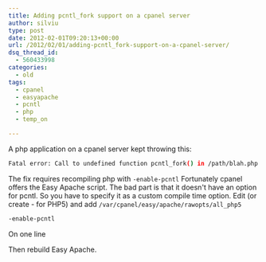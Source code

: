```yaml
---
title: Adding pcntl_fork support on a cpanel server
author: silviu
type: post
date: 2012-02-01T09:20:13+00:00
url: /2012/02/01/adding-pcntl_fork-support-on-a-cpanel-server/
dsq_thread_id:
  - 560433998
categories:
  - old
tags:
  - cpanel
  - easyapache
  - pcntl
  - php
  - temp_on

---
```

A php application on a cpanel server kept throwing this:

```bash
Fatal error: Call to undefined function pcntl_fork() in /path/blah.php on line 5
```

The fix requires recompiling php with `-enable-pcntl` Fortunately cpanel offers the Easy Apache script. The bad part is that it doesn't have an option for pcntl. So you have to specify it as a custom compile time option. Edit (or create - for PHP5) and add `/var/cpanel/easy/apache/rawopts/all_php5`

```bash
-enable-pcntl
```
On one line

Then rebuild Easy Apache.

 